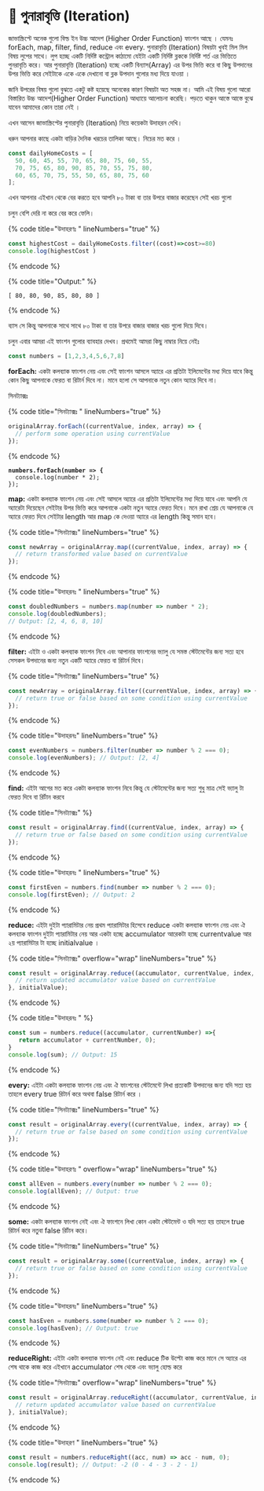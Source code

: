 # 📿 পুনারাবৃত্তি (Iteration)

জাভাস্ক্রিপ্টে অনেক গুলো বিল্ড ইন উচ্চ আদেশ  (Higher Order Function) ফাংশন আছে । যেমনঃ forEach, map, filter, find, reduce এবং every. পুনারাবৃত্তি (Iteration) বিষয়টা খুবই মিল মিল বিষয় লুপের সাথে। লুপ হচ্ছে একটি নির্দিষ্ট কন্ট্রোল কাঠামো যেইটা  একটি নির্দিষ্ট ব্লককে নির্দিষ্ট শর্ত এর ভিত্তিতে পুনরাবৃতি করে। আর পুনারাবৃত্তি (Iteration) হচ্ছে একটি বিন্যাস(Array) এর উপর ভিত্তি করে বা কিছু উপদানের উপর ভিত্তি করে সেইটাকে একে একে দেখানো বা ব্লক উপদান গুলোর মধ্য দিয়ে যাওয়া ।&#x20;

জানি উপরের বিষয় গুলো বুঝতে একটু কষ্ট হয়েছে অনেকের কারণ বিষয়টা অত সহজ না। আমি এই বিষয় গুলো আরো বিস্তারিত উচ্চ আদেশ(Higher Order Function) আধ্যায়ে আলোচনা করেছি। পড়তে থাকুন আস্তে আস্তে বুঝে যাবেন আমাদের কোন তারা নেই ।&#x20;

এখন আসেন জাভাস্ক্রিপ্টের পুনারাবৃত্তি (Iteration) নিয়ে কয়েকটা উদাহরন দেখি।

ধরুন আপনার কাছে একটা বাড়ির দৈনিক খরচের তালিকা আছে। নিচের মত করে ।&#x20;

```javascript
const dailyHomeCosts = [
  50, 60, 45, 55, 70, 65, 80, 75, 60, 55,
  70, 75, 65, 80, 90, 85, 70, 55, 75, 80,
  60, 65, 70, 75, 55, 50, 65, 80, 75, 60
];

```

এখন আপনার এইখান থেকে বের করতে হবে আপনি ৮০ টাকা বা তার উপরে বাজার করেছেন সেই খরচ গুলো&#x20;

চলুন বেশি দেরি না করে বের করে ফেলি।&#x20;

{% code title="উদাহরণঃ " lineNumbers="true" %}
```javascript
const highestCost = dailyHomeCosts.filter((cost)=>cost>=80)
console.log(highestCost )
```
{% endcode %}

{% code title="Output:" %}
```
[ 80, 80, 90, 85, 80, 80 ]
```
{% endcode %}

ব্যাস সে কিন্তু আপনাকে সাথে সাথে ৮০ টাকা বা তার উপরে বাজার বাজার খরচ গুলো দিয়ে দিবে।&#x20;

চলুন এবার আমরা এই ফাংশন গুলোর ব্যাবহার দেখব। প্রথমেই আমরা কিছু নাম্বার নিয়ে নেইঃ

```javascript
const numbers = [1,2,3,4,5,6,7,8]
```

**forEach:** একটা কলব্যাক ফাংশন নেয় এবং সেই ফাংশন  আসলে অ্যারে এর প্রতিটা ইলিমেন্টের মধ্য দিয়ে যাবে কিন্তু কোন কিছু আপনাকে ফেরত বা রিটার্ন দিবে না। মানে হলো সে আপনাকে নতুন কোন অ্যারে দিবে না।&#x20;

সিনট্যাক্সঃ&#x20;

{% code title="সিনট্যাক্সঃ " lineNumbers="true" %}
```javascript
originalArray.forEach((currentValue, index, array) => {
  // perform some operation using currentValue
});
```
{% endcode %}

<pre class="language-javascript" data-title="উদাহরণঃ" data-line-numbers><code class="lang-javascript"><strong>numbers.forEach(number => {
</strong>  console.log(number * 2);
});
</code></pre>

**map:** একটা কলব্যাক ফাংশন নেয় এবং সেই আসলে অ্যারে  এর প্রতিটা ইলিমেন্টের মধ্য দিয়ে যাবে এবং আপনি যে  অ্যারেটা দিয়েছেন সেইটার উপর ভিত্তি করে আপনাকে একটা নতুন অ্যারে ফেরত দিবে। মনে রাখা শ্রেয় যে আপনাকে যে অ্যারে ফেরত দিবে সেইটার length  আর  map কে দেওয়া অ্যারে  এর length কিন্তু সমান হবে। &#x20;

{% code title="সিনট্যাক্সঃ" lineNumbers="true" %}
```javascript
const newArray = originalArray.map((currentValue, index, array) => {
  // return transformed value based on currentValue
});
```
{% endcode %}

{% code title="উদাহরনঃ " lineNumbers="true" %}
```javascript
const doubledNumbers = numbers.map(number => number * 2);
console.log(doubledNumbers); 
// Output: [2, 4, 6, 8, 10]
```
{% endcode %}

**filter:**  এইটা ও একটা কলব্যাক ফাংশন নিবে এবং আপানার ফাংশনের ভ্যালু যে সমস্ত স্টেটমেন্টের জন্য সত্য হবে সেসকল উপদানের জন্য নতুন একটি অ্যারে ফেরত বা রিটার্ন দিবে।&#x20;

{% code title="সিনট্যাক্সঃ" lineNumbers="true" %}
```javascript
const newArray = originalArray.filter((currentValue, index, array) => {
  // return true or false based on some condition using currentValue
});

```
{% endcode %}

{% code title="উদাহরনঃ" lineNumbers="true" %}
```javascript
const evenNumbers = numbers.filter(number => number % 2 === 0);
console.log(evenNumbers); // Output: [2, 4]
```
{% endcode %}

**find:**  এইটা আগের মত করে একটা কলব্যাক ফাংশন নিবে কিন্তু যে স্টেটমেন্টের জন্য সত্য শুধু মাত্র সেই ভ্যালু টা ফেরত দিবে বা রির্টান করবে

{% code title="সিনট্যাক্সঃ" %}
```javascript
const result = originalArray.find((currentValue, index, array) => {
  // return true or false based on some condition using currentValue
});

```
{% endcode %}

{% code title="উদাহরনঃ " lineNumbers="true" %}
```javascript
const firstEven = numbers.find(number => number % 2 === 0);
console.log(firstEven); // Output: 2
```
{% endcode %}

**reduce:** এইটা দুইটা প্যারামিটার নেয় প্রথম প্যারামিটার হিসেবে reduce একটা কলব্যাক ফাংশন নেয় এবং ঐ কলব্যাক ফাংশন দুইটা প্যারামিটার নেয় আর একটা হচ্ছে accumulator আরেকটা হচ্ছে currentvalue আর ২য় প্যারামিটার টা হচ্ছে initialvalue ।&#x20;

{% code title="সিনট্যাক্সঃ" overflow="wrap" lineNumbers="true" %}
```javascript
const result = originalArray.reduce((accumulator, currentValue, index, array) => {
  // return updated accumulator value based on currentValue
}, initialValue);

```
{% endcode %}

{% code title="উদাহরনঃ " %}
```javascript
const sum = numbers.reduce((accumulator, currentNumber) =>{
   return accumulator + currentNumber, 0);
}
console.log(sum); // Output: 15
```
{% endcode %}

**every:** এইটা একটা কলব্যাক ফাংশন নেয় এবং ঐ ফাংশনের স্টেটমেন্টে লিখা প্রত্যকটি উপদানের জন্য যদি সত্য হয় তাহলে every true রিটার্ন করে অথবা false রিটার্ন করে ।&#x20;

{% code title="সিনট্যাক্সঃ" lineNumbers="true" %}
```javascript
const result = originalArray.every((currentValue, index, array) => {
  // return true or false based on some condition using currentValue
});

```
{% endcode %}

{% code title="উদাহরণঃ " overflow="wrap" lineNumbers="true" %}
```javascript
const allEven = numbers.every(number => number % 2 === 0);
console.log(allEven); // Output: true
```
{% endcode %}

**some:** একটা কলব্যাক ফাংশন নেই এবং ঐ ফাংশনে লিখা কোন একটা স্টেটমেন্ট ও যদি সত্য হয় তাহলে true রিটার্ন করে নতুবা false রির্টান করে।&#x20;

{% code title="সিনট্যাক্সঃ" lineNumbers="true" %}
```javascript
const result = originalArray.some((currentValue, index, array) => {
  // return true or false based on some condition using currentValue
});

```
{% endcode %}

{% code title="উদাহরনঃ" lineNumbers="true" %}
```javascript
const hasEven = numbers.some(number => number % 2 === 0);
console.log(hasEven); // Output: true
```
{% endcode %}

**reduceRight:**  এইটা একটা কলব্যাক ফাংশন নেই এবং reduce টিক উল্টো কাজ করে মানে সে অ্যারে এর শেষ থাকে কাজ করে এইখানে accumulator শেষ থেকে এবং ভ্যালু হোল্ড করে&#x20;

{% code title="সিনট্যাক্সঃ" overflow="wrap" lineNumbers="true" %}
```javascript
const result = originalArray.reduceRight((accumulator, currentValue, index, array) => {
  // return updated accumulator value based on currentValue
}, initialValue);

```
{% endcode %}

{% code title="উদাহরণ " lineNumbers="true" %}
```javascript
const result = numbers.reduceRight((acc, num) => acc - num, 0);
console.log(result); // Output: -2 (0 - 4 - 3 - 2 - 1)
```
{% endcode %}
